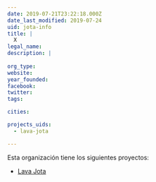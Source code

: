 ```yaml
---
date: 2019-07-21T23:22:18.000Z
date_last_modified: 2019-07-24
uid: jota-info
title: |
  X
legal_name: 
description: |
  
org_type: 
website: 
year_founded: 
facebook: 
twitter: 
tags:

cities: 

projects_uids:
  - lava-jota

---
```


Esta organización tiene los siguientes proyectos:

- [Lava Jota](/proyectos/lava-jota)
